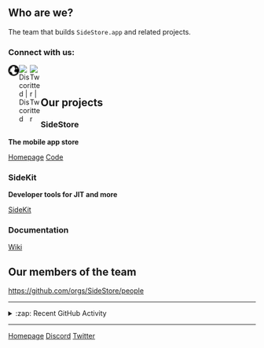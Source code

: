 <!-- 
Docs: How to use GitHub README and actions to auto-generate embedded content.
https://github.com/anuraghazra/github-readme-stats
https://www.youtube.com/watch?v=n6d4KHSKqGk
https://github.com/rahuldkjain/github-profile-readme-generator
 -->

## Who are we?

The team that builds `SideStore.app` and related projects.

### Connect with us:

<!--
[![Website](https://img.shields.io/website?label=sidestore.io&style=for-the-badge&url=https://sidestore.io)](https://sidestore.io)
[![Twitter Follow](https://img.shields.io/twitter/follow/sidestore_io?color=1DA1F2&logo=twitter&style=for-the-badge)](https://twitter.com/intent/follow?original_referer=https%3A%2F%2Fgithub.com%2Fsidestore&screen_name=sidestore)
[![GitHub Followers](https://img.shields.io/github/followers/sidestore?style=for-the-badge)]()
[![GitHub Sponsors](https://img.shields.io/github/sponsors/sidestore?style=for-the-badge
)]() 
-->

[<img align="left" alt="sidestore.io" width="22px" src="https://raw.githubusercontent.com/iconic/open-iconic/master/svg/globe.svg" />][website]
[<img align="left" alt="Discord | Discord" width="22px" src="https://cdn.jsdelivr.net/npm/simple-icons@v3/icons/discord.svg" />][discord]
[<img align="left" alt="Twitter | Twitter" width="22px" src="https://cdn.jsdelivr.net/npm/simple-icons@v3/icons/twitter.svg" />][twitter]

<br />
<br />

## Our projects

### SideStore

__The mobile app store__

[Homepage][website]
[Code][git.sidestore]

### SideKit

__Developer tools for JIT and more__

[SideKit][git.sidekit]

### Documentation

[Wiki][wiki]

## Our members of the team

https://github.com/orgs/SideStore/people

---

<details>
  <summary>:zap: Recent GitHub Activity</summary>

<!--START_SECTION:activity-->
1. ❗️ Opened issue [#669](https://github.com/SideStore/SideStore/issues/669) in [SideStore/SideStore](https://github.com/SideStore/SideStore)
2. ❗️ Closed issue [#668](https://github.com/SideStore/SideStore/issues/668) in [SideStore/SideStore](https://github.com/SideStore/SideStore)
3. 🗣 Commented on [#668](https://github.com/SideStore/SideStore/issues/668) in [SideStore/SideStore](https://github.com/SideStore/SideStore)
4. ❗️ Opened issue [#668](https://github.com/SideStore/SideStore/issues/668) in [SideStore/SideStore](https://github.com/SideStore/SideStore)
5. 🗣 Commented on [#666](https://github.com/SideStore/SideStore/issues/666) in [SideStore/SideStore](https://github.com/SideStore/SideStore)
6. ❗️ Opened issue [#667](https://github.com/SideStore/SideStore/issues/667) in [SideStore/SideStore](https://github.com/SideStore/SideStore)
7. 🗣 Commented on [#666](https://github.com/SideStore/SideStore/issues/666) in [SideStore/SideStore](https://github.com/SideStore/SideStore)
8. ❗️ Opened issue [#666](https://github.com/SideStore/SideStore/issues/666) in [SideStore/SideStore](https://github.com/SideStore/SideStore)
9. 🗣 Commented on [#657](https://github.com/SideStore/SideStore/issues/657) in [SideStore/SideStore](https://github.com/SideStore/SideStore)
10. 🗣 Commented on [#657](https://github.com/SideStore/SideStore/issues/657) in [SideStore/SideStore](https://github.com/SideStore/SideStore)
11. 🗣 Commented on [#657](https://github.com/SideStore/SideStore/issues/657) in [SideStore/SideStore](https://github.com/SideStore/SideStore)
12. 🗣 Commented on [#657](https://github.com/SideStore/SideStore/issues/657) in [SideStore/SideStore](https://github.com/SideStore/SideStore)
13. 🗣 Commented on [#657](https://github.com/SideStore/SideStore/issues/657) in [SideStore/SideStore](https://github.com/SideStore/SideStore)
14. ❗️ Opened issue [#665](https://github.com/SideStore/SideStore/issues/665) in [SideStore/SideStore](https://github.com/SideStore/SideStore)
15. 🎉 Merged PR [#616](https://github.com/SideStore/SideStore/pull/616) in [SideStore/SideStore](https://github.com/SideStore/SideStore)
16. 🗣 Commented on [#616](https://github.com/SideStore/SideStore/issues/616) in [SideStore/SideStore](https://github.com/SideStore/SideStore)
17. ❗️ Closed issue [#20](https://github.com/SideStore/omnisette-server/issues/20) in [SideStore/omnisette-server](https://github.com/SideStore/omnisette-server)
18. ❗️ Opened issue [#20](https://github.com/SideStore/omnisette-server/issues/20) in [SideStore/omnisette-server](https://github.com/SideStore/omnisette-server)
19. ❗️ Closed issue [#19](https://github.com/SideStore/omnisette-server/issues/19) in [SideStore/omnisette-server](https://github.com/SideStore/omnisette-server)
20. ❗️ Opened issue [#19](https://github.com/SideStore/omnisette-server/issues/19) in [SideStore/omnisette-server](https://github.com/SideStore/omnisette-server)
<!--END_SECTION:activity-->

</details>

---

[Homepage][patreon] [Discord][discord] [Twitter][twitter]

<!--
- [Patreon][patreon]
- [OpenCollective][opencollective]
- [YouTube][youtube]
-->

[website]: https://sidestore.io
[wiki]: https://wiki.sidestore.io
[twitter]: https://twitter.com/sidestore_io
[discord]: https://discord.gg/sidestore-949183273383395328
[youtube]: https://youtube.com/TODO
[patreon]: https://www.patreon.com/SideStore
[opencollective]: https://opencollective.com/TODO
[git.sidestore]: https://github.com/SideStore/SideStore/
[git.sidekit]: https://github.com/SideStore/SideKit

